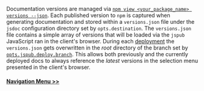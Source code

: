 Documentation versions are managed via [`npm view <your_package_name> versions --json`](https://docs.npmjs.com/cli/view). Each published version to `npm` is captured when generating documentation and stored within a `versions.json` file under the `jsdoc` configuration directory set by `opts.destination`. The `versions.json` file contains a simple array of versions that will be loaded via the `jspub` JavaScript ran in the client's browser. During each [deployment](tutorial-1-start.html#deploy) the `versions.json` gets overwritten in the _root_ directory of the branch set by [`opts.jspub.deploy.branch`](tutorial-2-conf.html). This allows both previously and the currently deployed docs to always reference the _latest_ versions in the selection menu presented in the client's browser.

#### [Navigation Menu >>](tutorial-5-navs.html)